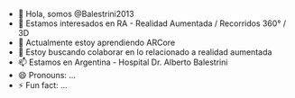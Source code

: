 - 👋 Hola, somos @Balestrini2013
- 👀 Estamos interesados en RA - Realidad Aumentada / Recorridos 360° / 3D
- 🌱 Actualmente estoy aprendiendo ARCore
- 💞️ Estoy buscando colaborar en lo relacionado a realidad aumentada
- 📫 Estamos en Argentina - Hospital Dr. Alberto Balestrini
- 😄 Pronouns: ...
- ⚡ Fun fact: ...

<!---
Balestrini2013/Balestrini2013 is a ✨ special ✨ repository because its `README.md` (this file) appears on your GitHub profile.
You can click the Preview link to take a look at your changes.
--->
